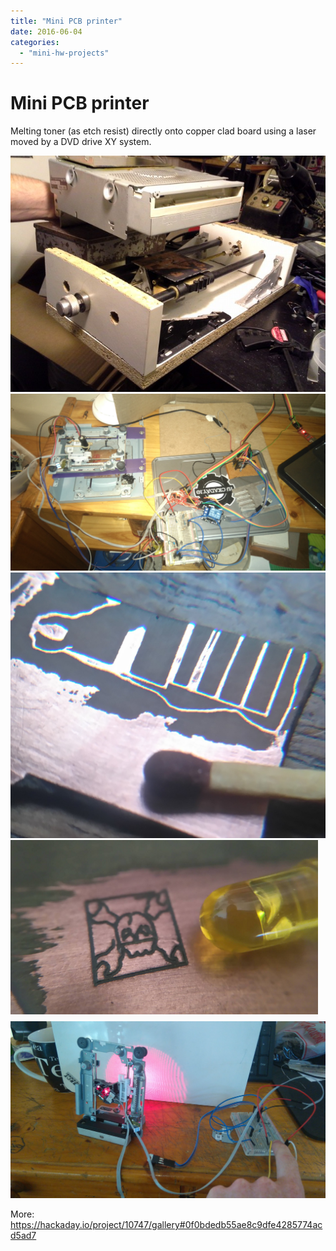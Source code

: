 ```yaml
---
title: "Mini PCB printer"
date: 2016-06-04
categories: 
  - "mini-hw-projects"
---
```


# Mini PCB printer

Melting toner (as etch resist) directly onto copper clad board using a laser moved by a DVD drive XY system.

![](images/4463951464609880217.jpg)
![](images/4509641459978693514.jpg)
![](images/7999181459931221431.JPG)
![](images/3215511459938393027.png)
![](images/2898711459924420716.jpg)

More: https://hackaday.io/project/10747/gallery#0f0bdedb55ae8c9dfe4285774acd5ad7